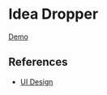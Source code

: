 # Idea Dropper
[Demo](https://idea-dropper.vercel.app/)
## References

* [UI Design](https://www.figma.com/file/h17p1hOYKLAueJz3oczfoy/IdeaDropper?node-id=0%3A1)
